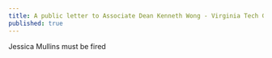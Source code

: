 ```yaml
---
title: A public letter to Associate Dean Kenneth Wong - Virginia Tech Graduate School
published: true
---
```


Jessica Mullins must be fired
